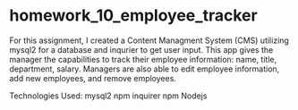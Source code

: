 # homework_10_employee_tracker

For this assignment, I created a Content Managment System (CMS) utilizing mysql2 for a database and inqurier to get user input. This app gives the manager the capabilities to track their employee information: name, title, department, salary. Managers are also able to edit employee information, add new employees, and remove employees.

Technologies Used:
mysql2 npm
inquirer npm
Nodejs




